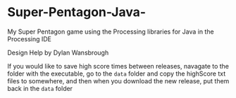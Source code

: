 # Super-Pentagon-Java-
My Super Pentagon game using the Processing libraries for Java in the Processing IDE

Design Help by Dylan Wansbrough

If you would like to save high score times between releases, navagate to the folder with the executable, go to the `data` folder and copy the highScore txt files to somewhere, and then when you download the new release, put them back in the `data` folder
